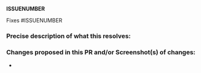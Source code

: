 __ISSUENUMBER__ 

<!-- Replace ISSUENUMBER with the concerned issue number without # -->
<!-- Add the issue number that is fixed by this PR (In the form Fixes #123) -->
<!-- Add issue numbers both above and below this comment, do not remove __ or #-->

Fixes #ISSUENUMBER

### Precise description of what this resolves:



### Changes proposed in this PR and/or Screenshot(s) of changes:
- 